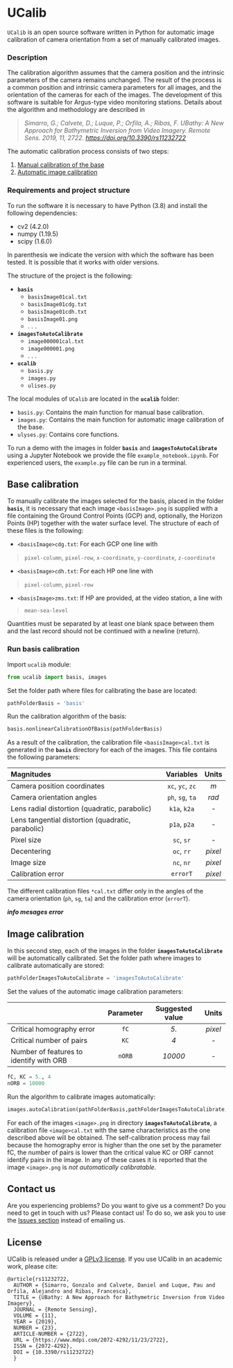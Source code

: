 
# UCalib

`UCalib` is an open source software written in Python for automatic image calibration of camera orientation from a set of manually calibrated images.

### Description
The calibration algorithm assumes that the camera position and the intrinsic parameters of the camera remains unchanged. The result of the process is a common position and intrinsic camera parameters for all images, and the orientation of the cameras for each of the images. The development of this software is suitable for Argus-type video monitoring stations. Details about the algorithm and methodology are described in
> *Simarro, G.; Calvete, D.; Luque, P.; Orfila, A.; Ribas, F. UBathy: A New Approach for Bathymetric Inversion from Video Imagery. Remote Sens. 2019, 11, 2722. https://doi.org/10.3390/rs11232722*

The automatic calibration process consists of two steps:
 1. [Manual calibration of the base](#base-calibration)
 2. [Automatic image calibration](#image-calibration)

### Requirements and project structure
To run the software it is necessary to have Python (3.8) and install the following dependencies:
- cv2 (4.2.0)
- numpy (1.19.5)
- scipy (1.6.0)

In parenthesis we indicate the version with which the software has been tested. It is possible that it works with older versions. 

The structure of the project is the following:
* **`basis`**
  * `basisImage01cal.txt`
  * `basisImage01cdg.txt`
  * `basisImage01cdh.txt`
  * `basisImage01.png`
  * . . .
* **`imagesToAutoCalibrate`**
  * `image000001cal.txt`
  * `image000001.png`
  * . . .
* **`ucalib`**
  * `basis.py`
  * `images.py`
  * `ulises.py`

The local modules of `UCalib` are located in the **`ucalib`** folder:
- `basis.py`: Contains the main function for manual base calibration. 
- `images.py`: Contains the main function for automatic image calibration of the base. 
- `ulyses.py`: Contains core functions.

To run a demo with the images in folder **`basis`** and **`imagesToAutoCalibrate`** using a Jupyter Notebook we provide the file `example_notebook.ipynb`. For experienced users, the `example.py` file can be run in a terminal. 

## Base calibration
To manually calibrate the images selected for the basis, placed in the folder **`basis`**,  it is necessary that each image `<basisImage>.png` is supplied with a file containing the Ground Control Points (GCP) and, optionally, the Horizon Points (HP) together with the water surface level. The structure of each of these files is the following:
* `<basisImage>cdg.txt`: For each GCP one line with 
>`pixel-column`, `pixel-row`, `x-coordinate`, `y-coordinate`, `z-coordinate`
* `<basisImage>cdh.txt`: For each HP one line with
>`pixel-column`, `pixel-row`
* `<basisImage>zms.txt`: If HP are provided, at the video station, a line with
> `mean-sea-level`

Quantities must be separated by at least one blank space between them and the last record should not be continued with a newline (return).

### Run basis calibration
Import `ucalib` module:


```python
from ucalib import basis, images
```

Set the folder path where files for calibrating the base are located:


```python
pathFolderBasis = 'basis'
```

Run the calibration algorithm of the basis:


```python
basis.nonlinearCalibrationOfBasis(pathFolderBasis)
```

As a result of the calibration, the calibration file `<basisImage>cal.txt` is generated in the **`basis`** directory for each of the images. This file contains the following parameters:

| Magnitudes | Variables | Units |
|:--|:--:|:--:|
| Camera position coordinates | `xc`, `yc`, `zc` | _m_ |
| Camera orientation angles | `ph`, `sg`, `ta` | _rad_ |
| Lens radial distortion (quadratic, parabolic) | `k1a`, `k2a` | _-_ |
| Lens tangential distortion (quadratic, parabolic) | `p1a`, `p2a` | _-_ |
| Pixel size | `sc`, `sr` | _-_ |
| Decentering | `oc`, `rr` | _pixel_ |
| Image size | `nc`, `nr` | _pixel_ |
| Calibration error | `errorT`| _pixel_ |

The different calibration files `*cal.txt` differ only in the angles of the camera orientation  (`ph`, `sg`, `ta`) and the calibration error (`errorT`).

***info mesages error***

## Image calibration

In this second step, each of the images in the folder **`imagesToAutoCalibrate`** will be automatically calibrated. Set the folder path where images to calibrate automatically are stored:


```python
pathFolderImagesToAutoCalibrate = 'imagesToAutoCalibrate'
```

Set the values of the automatic image calibration parameters:

|  | Parameter | Suggested value | Units |
|:--|:--:|:--:|:--:|
| Critical homography error | `fC` | _5._ | _pixel_ |
| Critical number of pairs | `KC` | _4_ | _-_ |
| Number of features to identify with ORB | `nORB` | _10000_ | _-_ |



```python
fC, KC = 5., 4
nORB = 10000
```

Run the algorithm to calibrate images automatically:


```python
images.autoCalibration(pathFolderBasis,pathFolderImagesToAutoCalibrate,fC,KC,nORB)
```

For each of the images `<image>.png` in directory **`imagesToAutoCalibrate`**, a calibration file `<image>cal.txt` with the same characteristics as the one described above will be obtained.
The self-calibration process may fail because the homography error is higher than the one set by the parameter fC, the number of pairs is lower than the critical value KC or ORF cannot identify pairs in the image. In any of these cases it is reported that the image  `<image>.png` is _not automatically calibratable_.

## Contact us

Are you experiencing problems? Do you want to give us a comment? Do you need to get in touch with us? Please contact us! To do so, we ask you to use the [Issues section](https://github.com/Ulises-ICM-UPC/UCalib/issues) instead of emailing us.

## License

UCalib is released under a [GPLv3 license](https://github.com/Ulises-ICM-UPC/UCalib/blob/main/LICENSE). If you use UCalib in an academic work, please cite:

    @article{rs11232722,
      AUTHOR = {Simarro, Gonzalo and Calvete, Daniel and Luque, Pau and Orfila, Alejandro and Ribas, Francesca},
      TITLE = {UBathy: A New Approach for Bathymetric Inversion from Video Imagery},
      JOURNAL = {Remote Sensing},
      VOLUME = {11},
      YEAR = {2019},
      NUMBER = {23},
      ARTICLE-NUMBER = {2722},
      URL = {https://www.mdpi.com/2072-4292/11/23/2722},
      ISSN = {2072-4292},
      DOI = {10.3390/rs11232722}
      }
  
